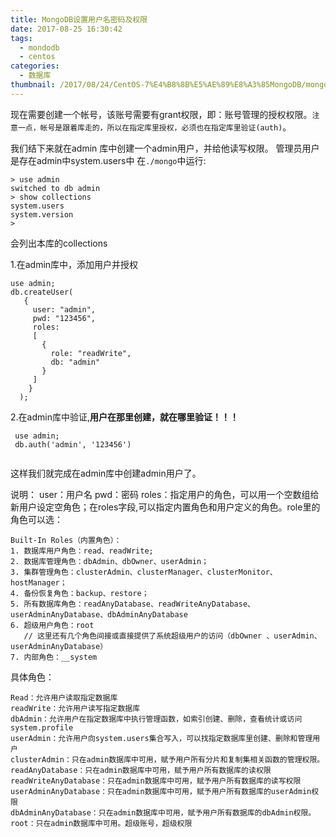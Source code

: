 ```yaml
---
title: MongoDB设置用户名密码及权限
date: 2017-08-25 16:30:42
tags:
  - mondodb
  - centos
categories:
  - 数据库
thumbnail: /2017/08/24/CentOS-7%E4%B8%8B%E5%AE%89%E8%A3%85MongoDB/mongodb.jpg
---
```


现在需要创建一个帐号，该账号需要有grant权限，即：账号管理的授权权限。`注意一点，帐号是跟着库走的，所以在指定库里授权，必须也在指定库里验证(auth)`。

我们结下来就在admin 库中创建一个admin用户，并给他读写权限。
管理员用户是存在admin中system.users中
在`./mongo`中运行:
```
> use admin
switched to db admin
> show collections
system.users
system.version
> 
```
会列出本库的collections

1.在admin库中，添加用户并授权
```
use admin;
db.createUser(
   {
     user: "admin",
     pwd: "123456",
     roles:
     [
       {
         role: "readWrite",
         db: "admin"
       }
     ]
    }
  );
 ```
2.在admin库中验证,**用户在那里创建，就在哪里验证！！！**
```
 use admin;
 db.auth('admin', '123456')
                       
```
这样我们就完成在admin库中创建admin用户了。

说明：
user：用户名
pwd：密码
roles：指定用户的角色，可以用一个空数组给新用户设定空角色；在roles字段,可以指定内置角色和用户定义的角色。role里的角色可以选：
```
Built-In Roles（内置角色）：
1. 数据库用户角色：read、readWrite;
2. 数据库管理角色：dbAdmin、dbOwner、userAdmin；
3. 集群管理角色：clusterAdmin、clusterManager、clusterMonitor、hostManager；
4. 备份恢复角色：backup、restore；
5. 所有数据库角色：readAnyDatabase、readWriteAnyDatabase、userAdminAnyDatabase、dbAdminAnyDatabase
6. 超级用户角色：root  
   // 这里还有几个角色间接或直接提供了系统超级用户的访问（dbOwner 、userAdmin、userAdminAnyDatabase）
7. 内部角色：__system
```
具体角色：
```
Read：允许用户读取指定数据库
readWrite：允许用户读写指定数据库
dbAdmin：允许用户在指定数据库中执行管理函数，如索引创建、删除，查看统计或访问system.profile
userAdmin：允许用户向system.users集合写入，可以找指定数据库里创建、删除和管理用户
clusterAdmin：只在admin数据库中可用，赋予用户所有分片和复制集相关函数的管理权限。
readAnyDatabase：只在admin数据库中可用，赋予用户所有数据库的读权限
readWriteAnyDatabase：只在admin数据库中可用，赋予用户所有数据库的读写权限
userAdminAnyDatabase：只在admin数据库中可用，赋予用户所有数据库的userAdmin权限
dbAdminAnyDatabase：只在admin数据库中可用，赋予用户所有数据库的dbAdmin权限。
root：只在admin数据库中可用。超级账号，超级权限